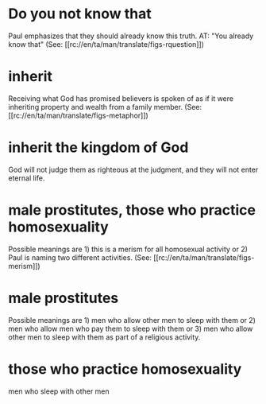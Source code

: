 # Do you not know that

Paul emphasizes that they should already know this truth. AT: "You already know that" (See: [[rc://en/ta/man/translate/figs-rquestion]])

# inherit

Receiving what God has promised believers is spoken of as if it were inheriting property and wealth from a family member. (See: [[rc://en/ta/man/translate/figs-metaphor]])

# inherit the kingdom of God

God will not judge them as righteous at the judgment, and they will not enter eternal life.

# male prostitutes, those who practice homosexuality

Possible meanings are 1) this is a merism for all homosexual activity or 2) Paul is naming two different activities. (See: [[rc://en/ta/man/translate/figs-merism]])

# male prostitutes

Possible meanings are 1) men who allow other men to sleep with them or 2) men who allow men who pay them to sleep with them or 3) men who allow other men to sleep with them as part of a religious activity.

# those who practice homosexuality

men who sleep with other men

